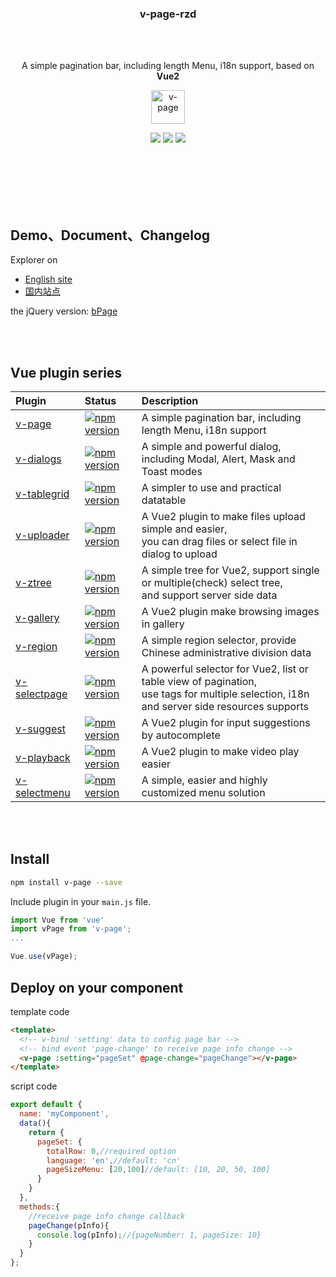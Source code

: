 
<h3 align="center">v-page-rzd</h3>

<br><br>

<p align="center">
  A simple pagination bar, including length Menu, i18n support, based on <strong>Vue2</strong>
</p>

<p align="center"><img src="https://terryz.github.io/image/v-page/v-page.png" alt="v-page" height="54px"></p>

<p align="center">
  <a href="https://www.npmjs.com/package/v-page"><img src="https://img.shields.io/npm/v/v-page.svg"></a>
  <a href="https://mit-license.org/"><img src="https://img.shields.io/badge/license-MIT-brightgreen.svg"></a>
  <a href="https://www.npmjs.com/package/v-page"><img src="https://img.shields.io/npm/dy/v-page.svg"></a>
</p>
<br><br><br><br><br>


## Demo、Document、Changelog
Explorer on

- [English site](https://terryz.github.io/vue/#/page)
- [国内站点](https://terryz.gitee.io/vue/#/page)

the jQuery version: [bPage](https://github.com/TerryZ/bPage)

<br><br>

## Vue plugin series

| Plugin | Status | Description |
| :---------------- | :-- | :-- |
| [v-page](https://github.com/TerryZ/v-page) | [![npm version](https://img.shields.io/npm/v/v-page.svg)](https://www.npmjs.com/package/v-page) | A simple pagination bar, including length Menu, i18n support |
| [v-dialogs](https://github.com/TerryZ/v-dialogs) | [![npm version](https://img.shields.io/npm/v/v-dialogs.svg)](https://www.npmjs.com/package/v-dialogs) | A simple and powerful dialog, including Modal, Alert, Mask and Toast modes |
| [v-tablegrid](https://github.com/TerryZ/v-tablegrid) | [![npm version](https://img.shields.io/npm/v/v-tablegrid.svg)](https://www.npmjs.com/package/v-tablegrid) | A simpler to use and practical datatable |
| [v-uploader](https://github.com/TerryZ/v-uploader) | [![npm version](https://img.shields.io/npm/v/v-uploader.svg)](https://www.npmjs.com/package/v-uploader) | A Vue2 plugin to make files upload simple and easier, <br>you can drag files or select file in dialog to upload |
| [v-ztree](https://github.com/TerryZ/v-ztree) | [![npm version](https://img.shields.io/npm/v/v-ztree.svg)](https://www.npmjs.com/package/v-ztree) | A simple tree for Vue2, support single or multiple(check) select tree, <br>and support server side data |
| [v-gallery](https://github.com/TerryZ/v-gallery) | [![npm version](https://img.shields.io/npm/v/v-gallery.svg)](https://www.npmjs.com/package/v-gallery) | A Vue2 plugin make browsing images in gallery |
| [v-region](https://github.com/TerryZ/v-region) | [![npm version](https://img.shields.io/npm/v/v-region.svg)](https://www.npmjs.com/package/v-region) | A simple region selector, provide Chinese administrative division data |
| [v-selectpage](https://github.com/TerryZ/v-selectpage) | [![npm version](https://img.shields.io/npm/v/v-selectpage.svg)](https://www.npmjs.com/package/v-selectpage) | A powerful selector for Vue2, list or table view of pagination, <br>use tags for multiple selection, i18n and server side resources supports |
| [v-suggest](https://github.com/TerryZ/v-suggest) | [![npm version](https://img.shields.io/npm/v/v-suggest.svg)](https://www.npmjs.com/package/v-suggest) | A Vue2 plugin for input suggestions by autocomplete |
| [v-playback](https://github.com/TerryZ/v-playback) | [![npm version](https://img.shields.io/npm/v/v-playback.svg)](https://www.npmjs.com/package/v-playback) | A Vue2 plugin to make video play easier |
| [v-selectmenu](https://github.com/TerryZ/v-selectmenu) | [![npm version](https://img.shields.io/npm/v/v-selectmenu.svg)](https://www.npmjs.com/package/v-selectmenu) | A simple, easier and highly customized menu solution |

<br><br>

## Install

``` bash
npm install v-page --save
```

Include plugin in your `main.js` file.

```js
import Vue from 'vue'
import vPage from 'v-page';
...

Vue.use(vPage);
```

## Deploy on your component

template code

```html
<template>
  <!-- v-bind 'setting' data to config page bar -->
  <!-- bind event 'page-change' to receive page info change -->
  <v-page :setting="pageSet" @page-change="pageChange"></v-page>
</template>
```

script code

```js
export default {
  name: 'myComponent',
  data(){
    return {
      pageSet: {
        totalRow: 0,//required option
        language: 'en',//default: 'cn'
        pageSizeMenu: [20,100]//default: [10, 20, 50, 100]
      }
    }
  },
  methods:{
    //receive page info change callback
    pageChange(pInfo){
      console.log(pInfo);//{pageNumber: 1, pageSize: 10}
    }
  }
};
```
